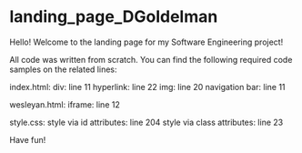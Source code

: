 # landing_page_DGoldelman

Hello! Welcome to the landing page for my Software Engineering project! 

All code was written from scratch. You can find the following required code samples on the related lines:

index.html:
  div: line 11
  hyperlink: line 22
  img: line 20
  navigation bar: line 11
  
wesleyan.html:
  iframe: line 12
  
style.css:
  style via id attributes: line 204
  style via class attributes: line 23
  


Have fun!
